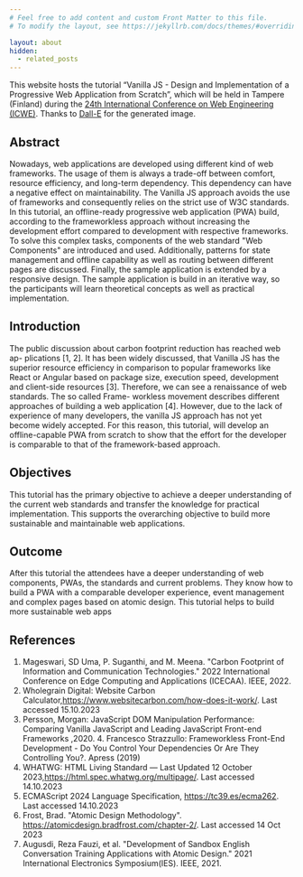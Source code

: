 ```yaml
---
# Feel free to add content and custom Front Matter to this file.
# To modify the layout, see https://jekyllrb.com/docs/themes/#overriding-theme-defaults

layout: about
hidden:
  - related_posts
---
```


This website hosts the tutorial “Vanilla JS - Design and Implementation of a
Progressive Web Application from Scratch”, which will be held in Tampere (Finland) during the [24th International Conference on Web Engineering (ICWE)](https://icwe2024.webengineering.org/). Thanks to [Dall-E](https://openai.com/dall-e-3) for the generated image.

## Abstract
Nowadays, web applications are developed using different kind of web frameworks. The usage of them is always a trade-off between comfort, resource efficiency, and long-term dependency. This dependency can have a negative effect on maintainability. The Vanilla JS
approach avoids the use of frameworks and consequently relies on the strict use of W3C standards. In this tutorial, an offline-ready progressive web application (PWA) build, according to the frameworkless approach without increasing the development effort compared to development with respective frameworks. To solve this complex tasks, components of the web standard "Web Components" are introduced and used. Additionally, patterns for state management and offline capability as well as routing between different pages are discussed. Finally, the sample application is extended by a responsive design. The sample application is build in an iterative way, so the participants will learn theoretical concepts as well as practical implementation.

## Introduction
The public discussion about carbon footprint reduction has reached web ap-
plications [1, 2]. It has been widely discussed, that Vanilla JS has the superior
resource efficiency in comparison to popular frameworks like React or Angular
based on package size, execution speed, development and client-side resources
[3]. Therefore, we can see a renaissance of web standards. The so called Frame-
workless movement describes different approaches of building a web application
[4]. However, due to the lack of experience of many developers, the vanilla JS
approach has not yet become widely accepted. For this reason, this tutorial,
will develop an offline-capable PWA from scratch to show that the effort for the
developer is comparable to that of the framework-based approach.

## Objectives
This tutorial has the primary objective to achieve a deeper understanding of the current web standards and transfer the knowledge for practical implementation. This supports the overarching objective to build more sustainable and maintainable web applications.

## Outcome
After this tutorial the attendees have a deeper understanding of web components, PWAs, the standards and current problems. They know how to build a PWA with a comparable developer experience, event management and complex pages based on atomic design. This tutorial helps to build more sustainable web apps

## References
1. Mageswari, SD Uma, P. Suganthi, and M. Meena. "Carbon Footprint of Information and Communication Technologies." 2022 International Conference on Edge Computing and Applications (ICECAA). IEEE, 2022.
2. Wholegrain  Digital:  Website Carbon Calculator,https://www.websitecarbon.com/how-does-it-work/. Last accessed 15.10.2023
3. Persson, Morgan: JavaScript DOM Manipulation Performance: Comparing Vanilla JavaScript and Leading JavaScript Front-end Frameworks ,2020. 4. Francesco Strazzullo: Frameworkless Front-End Development - Do You Control Your Dependencies Or Are They Controlling You?. Apress (2019)
5. WHATWG: HTML Living Standard — Last Updated 12 October 2023,https://html.spec.whatwg.org/multipage/. Last accessed 14.10.2023
6. ECMAScript 2024 Language Specification, https://tc39.es/ecma262. Last accessed 14.10.2023
7. Frost,  Brad.  "Atomic Design Methodology". https://atomicdesign.bradfrost.com/chapter-2/. Last accessed 14 Oct 2023
8. Augusdi, Reza Fauzi, et al. "Development of Sandbox English Conversation Training Applications with Atomic Design." 2021 International Electronics Symposium(IES). IEEE, 2021.
